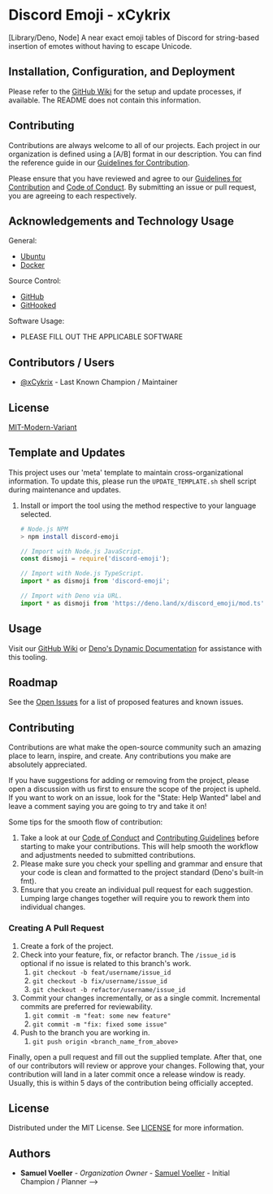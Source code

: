 # Discord Emoji - xCykrix

[Library/Deno, Node] A near exact emoji tables of Discord for string-based insertion of emotes without having to escape Unicode.

## Installation, Configuration, and Deployment

Please refer to the [GitHub Wiki](../../wiki/) for the setup and update processes, if available. The README does not contain this information.

## Contributing

Contributions are always welcome to all of our projects. Each project in our organization is defined using a [A/B] format in our description. You can find the reference guide in our [Guidelines for Contribution](./CONTRIBUTING.md).

Please ensure that you have reviewed and agree to our [Guidelines for Contribution](./CONTRIBUTING.md) and [Code of Conduct](./CODE_OF_CONDUCT.md). By submitting an issue or pull request, you are agreeing to each respectively.

## Acknowledgements and Technology Usage

General:

- [Ubuntu](https://ubuntu.com/)
- [Docker](https://docs.docker.com/)

Source Control:

- [GitHub](https://github.com/)
- [GitHooked](https://github.com/amethyst-studio/githooked)

Software Usage:

- PLEASE FILL OUT THE APPLICABLE SOFTWARE

## Contributors / Users

- [@xCykrix](https://github.com/xCykrix) - Last Known Champion / Maintainer

## License

[MIT-Modern-Variant](https://spdx.org/licenses/MIT-Modern-Variant.html)

## Template and Updates

This project uses our 'meta' template to maintain cross-organizational information. To update this, please run the `UPDATE_TEMPLATE.sh` shell script during maintenance and updates.

1. Install or import the tool using the method respective to your language selected.

   ```bash
   # Node.js NPM
   > npm install discord-emoji
   ```

   ```js
   // Import with Node.js JavaScript.
   const dismoji = require('discord-emoji');
   ```

   ```ts
   // Import with Node.js TypeScript.
   import * as dismoji from 'discord-emoji';

   // Import with Deno via URL.
   import * as dismoji from 'https://deno.land/x/discord_emoji/mod.ts'; // I would recommend you pin the expected version!
   ```

## Usage

Visit our [GitHub Wiki](/wiki) or [Deno's Dynamic Documentation](https://doc.deno.land/https://deno.land/x/discord_emoji/mod.ts) for assistance with this tooling.

## Roadmap

See the [Open Issues](/issues) for a list of proposed features and known issues.

## Contributing

Contributions are what make the open-source community such an amazing place to learn, inspire, and create. Any contributions you make are absolutely appreciated.

If you have suggestions for adding or removing from the project, please open a discussion with us first to ensure the scope of the project is upheld. If you want to work on an issue, look for the "State: Help Wanted" label and leave a comment saying you
are going to try and take it on!

Some tips for the smooth flow of contribution:

1. Take a look at our [Code of Conduct](https://github.com/amethyst-studio/.github/blob/main/.github/CODE_OF_CONDUCT.md) and [Contributing Guidelines](https://github.com/amethyst-studio/github/blob/main/.github/CONTRIBUTING.md) before starting to make
   your contributions. This will help smooth the workflow and adjustments needed to submitted contributions.
2. Please make sure you check your spelling and grammar and ensure that your code is clean and formatted to the project standard (Deno's built-in fmt).
3. Ensure that you create an individual pull request for each suggestion. Lumping large changes together will require you to rework them into individual changes.

### Creating A Pull Request

1. Create a fork of the project.
2. Check into your feature, fix, or refactor branch. The `/issue_id` is optional if no issue is related to this branch's work.
   1. `git checkout -b feat/username/issue_id`
   2. `git checkout -b fix/username/issue_id`
   3. `git checkout -b refactor/username/issue_id`
3. Commit your changes incrementally, or as a single commit. Incremental commits are preferred for reviewability.
   1. `git commit -m "feat: some new feature"`
   2. `git commit -m "fix: fixed some issue"`
4. Push to the branch you are working in.
   1. `git push origin <branch_name_from_above>`

Finally, open a pull request and fill out the supplied template. After that, one of our contributors will review or approve your changes. Following that, your contribution will land in a later commit once a release window is ready. Usually, this is within
5 days of the contribution being officially accepted.

## License

Distributed under the MIT License. See [LICENSE](https://github.com/amethyst-studio/discord_emoji/blob/main/LICENSE) for more information.

## Authors

- **Samuel Voeller** - _Organization Owner_ - [Samuel Voeller](https://github.com/xCykrix) - Initial Champion / Planner -->
